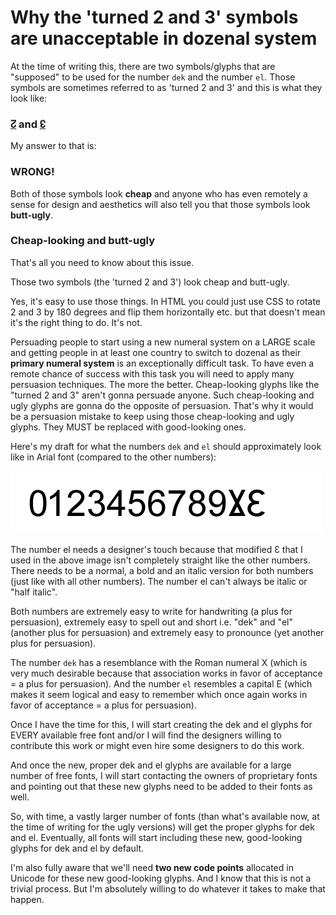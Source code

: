 # Why the 'turned 2 and 3' symbols are unacceptable in dozenal system

At the time of writing this, there are two symbols/glyphs that are "supposed" to be used for the number `dek` and the number `el`. Those symbols are sometimes referred to as 'turned 2 and 3' and this is what they look like: 

### [&#8586;](https://www.fileformat.info/info/unicode/char/218a/index.htm) and [&#8587;](https://www.fileformat.info/info/unicode/char/218b/index.htm)

My answer to that is: 

### WRONG!

Both of those symbols look **cheap** and anyone who has even remotely a sense for design and aesthetics will also tell you that those symbols look **butt-ugly**. 

### Cheap-looking and butt-ugly

That's all you need to know about this issue. 

Those two symbols (the 'turned 2 and 3') look cheap and butt-ugly. 

Yes, it's easy to use those things. In HTML you could just use CSS to rotate 2 and 3 by 180 degrees and flip them horizontally etc. but that doesn't mean it's the right thing to do. It's not.

Persuading people to start using a new numeral system on a LARGE scale and getting people in at least one country to switch to dozenal as their **primary numeral system** is an exceptionally difficult task. To have even a remote chance of success with this task you will need to apply many persuasion techniques. The more the better. Cheap-looking glyphs like the "turned 2 and 3" aren't gonna persuade anyone. Such cheap-looking and ugly glyphs are gonna do the opposite of persuasion. That's why it would be a persuasion mistake to keep using those cheap-looking and ugly glyphs. They MUST be replaced with good-looking ones.

Here's my draft for what the numbers `dek` and `el` should approximately look like in Arial font (compared to the other numbers): 

![Dozenal numbers](./images/dozenal-numbers-draft2.png)

The number el needs a designer's touch because that modified &#400; that I used in the above image isn't completely straight like the other numbers. There needs to be a normal, a bold and an italic version for both numbers (just like with all other numbers). The number el can't always be italic or "half italic".

Both numbers are extremely easy to write for handwriting (a plus for persuasion), extremely easy to spell out and short i.e. "dek" and "el" (another plus for persuasion) and extremely easy to pronounce (yet another plus for persuasion).

The number `dek` has a resemblance with the Roman numeral X (which is very much desirable because that association works in favor of acceptance = a plus for persuasion). And the number `el` resembles a capital E (which makes it seem logical and easy to remember which once again works in favor of acceptance = a plus for persuasion).

Once I have the time for this, I will start creating the dek and el glyphs for EVERY available free font and/or I will find the designers willing to contribute this work or might even hire some designers to do this work.

And once the new, proper dek and el glyphs are available for a large number of free fonts, I will start contacting the owners of proprietary fonts and pointing out that these new glyphs need to be added to their fonts as well.

So, with time, a vastly larger number of fonts (than what's available now, at the time of writing for the ugly versions) will get the proper glyphs for dek and el. Eventually, all fonts will start including these new, good-looking glyphs for dek and el by default.

I'm also fully aware that we'll need **two new code points** allocated in Unicode for these new good-looking glyphs. And I know that this is not a trivial process. But I'm absolutely willing to do whatever it takes to make that happen.

